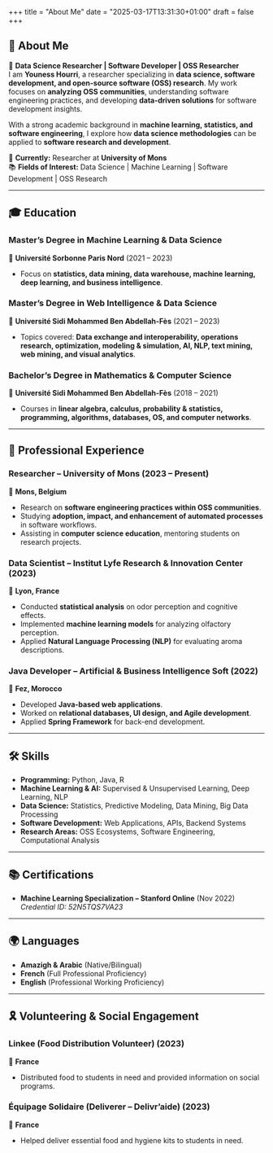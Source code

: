 +++
title = "About Me"
date = "2025-03-17T13:31:30+01:00"
draft = false
+++

## 👋 About Me

🚀 **Data Science Researcher | Software Developer | OSS Researcher**  
I am **Youness Hourri**, a researcher specializing in **data science, software development, and open-source software (OSS) research**. My work focuses on **analyzing OSS communities**, understanding software engineering practices, and developing **data-driven solutions** for software development insights.  

With a strong academic background in **machine learning, statistics, and software engineering**, I explore how **data science methodologies** can be applied to **software research and development**. 

📍 **Currently:** Researcher at **University of Mons**  
📚 **Fields of Interest:** Data Science | Machine Learning | Software Development | OSS Research  

---

## 🎓 Education

### **Master’s Degree in Machine Learning & Data Science**  
📍 **Université Sorbonne Paris Nord** (2021 – 2023)  
- Focus on **statistics, data mining, data warehouse, machine learning, deep learning, and business intelligence**.

### **Master’s Degree in Web Intelligence & Data Science**  
📍 **Université Sidi Mohammed Ben Abdellah-Fès** (2021 – 2023)  
- Topics covered: **Data exchange and interoperability, operations research, optimization, modeling & simulation, AI, NLP, text mining, web mining, and visual analytics**.

### **Bachelor’s Degree in Mathematics & Computer Science**  
📍 **Université Sidi Mohammed Ben Abdellah-Fès** (2018 – 2021)  
- Courses in **linear algebra, calculus, probability & statistics, programming, algorithms, databases, OS, and computer networks**.

---

## 💼 Professional Experience

### **Researcher – University of Mons** (2023 – Present)  
📍 **Mons, Belgium**  
- Research on **software engineering practices within OSS communities**.  
- Studying **adoption, impact, and enhancement of automated processes** in software workflows.  
- Assisting in **computer science education**, mentoring students on research projects.

### **Data Scientist – Institut Lyfe Research & Innovation Center** (2023)  
📍 **Lyon, France**  
- Conducted **statistical analysis** on odor perception and cognitive effects.  
- Implemented **machine learning models** for analyzing olfactory perception.  
- Applied **Natural Language Processing (NLP)** for evaluating aroma descriptions.

### **Java Developer – Artificial & Business Intelligence Soft** (2022)  
📍 **Fez, Morocco**  
- Developed **Java-based web applications**.  
- Worked on **relational databases, UI design, and Agile development**.  
- Applied **Spring Framework** for back-end development.

---

## 🛠️ Skills

- **Programming:** Python, Java, R  
- **Machine Learning & AI:** Supervised & Unsupervised Learning, Deep Learning, NLP  
- **Data Science:** Statistics, Predictive Modeling, Data Mining, Big Data Processing  
- **Software Development:** Web Applications, APIs, Backend Systems  
- **Research Areas:** OSS Ecosystems, Software Engineering, Computational Analysis  

---

## 📚 Certifications

- **Machine Learning Specialization – Stanford Online** (Nov 2022)  
  *Credential ID: 52N5TQS7VA23*  

---

## 🌍 Languages

- **Amazigh & Arabic** (Native/Bilingual)  
- **French** (Full Professional Proficiency)  
- **English** (Professional Working Proficiency)  

---

## 🎗 Volunteering & Social Engagement

### **Linkee (Food Distribution Volunteer)** (2023)  
📍 **France**  
- Distributed food to students in need and provided information on social programs.

### **Équipage Solidaire (Deliverer – Delivr’aide)** (2023)  
📍 **France**  
- Helped deliver essential food and hygiene kits to students in need.
